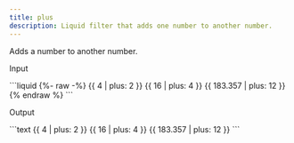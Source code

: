 ```yaml
---
title: plus
description: Liquid filter that adds one number to another number.
---
```


Adds a number to another number.

<p class="code-label">Input</p>
```liquid
{%- raw -%}
{{ 4 | plus: 2 }}
{{ 16 | plus: 4 }}
{{ 183.357 | plus: 12 }}
{% endraw %}
```

<p class="code-label">Output</p>
```text
{{ 4 | plus: 2 }}
{{ 16 | plus: 4 }}
{{ 183.357 | plus: 12 }}
```
